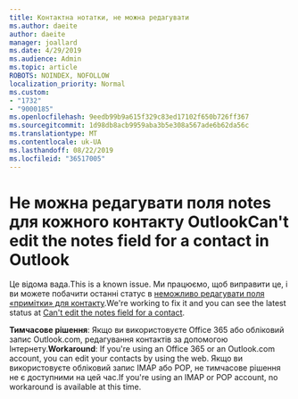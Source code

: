 ```yaml
---
title: Контактна нотатки, не можна редагувати
ms.author: daeite
author: daeite
manager: joallard
ms.date: 4/29/2019
ms.audience: Admin
ms.topic: article
ROBOTS: NOINDEX, NOFOLLOW
localization_priority: Normal
ms.custom:
- "1732"
- "9000185"
ms.openlocfilehash: 9eedb99b9a615f329c83ed17102f650b726ff367
ms.sourcegitcommit: 1d98db8acb9959aba3b5e308a567ade6b62da56c
ms.translationtype: MT
ms.contentlocale: uk-UA
ms.lasthandoff: 08/22/2019
ms.locfileid: "36517005"
---
```

# <a name="cant-edit-the-notes-field-for-a-contact-in-outlook"></a><span data-ttu-id="c92a1-102">Не можна редагувати поля notes для кожного контакту Outlook</span><span class="sxs-lookup"><span data-stu-id="c92a1-102">Can't edit the notes field for a contact in Outlook</span></span>

<span data-ttu-id="c92a1-103">Це відома вада.</span><span class="sxs-lookup"><span data-stu-id="c92a1-103">This is a known issue.</span></span> <span data-ttu-id="c92a1-104">Ми працюємо, щоб виправити це, і ви можете побачити останні статус в [неможливо редагувати поля «примітки» для контакту](https://support.office.com/article/fb8394ce-04ce-48b5-bae4-be46f77f10fe).</span><span class="sxs-lookup"><span data-stu-id="c92a1-104">We're working to fix it and you can see the latest status at [Can't edit the notes field for a contact](https://support.office.com/article/fb8394ce-04ce-48b5-bae4-be46f77f10fe).</span></span>

<span data-ttu-id="c92a1-105">**Тимчасове рішення**: Якщо ви використовуєте Office 365 або обліковий запис Outlook.com, редагування контактів за допомогою Інтернету.</span><span class="sxs-lookup"><span data-stu-id="c92a1-105">**Workaround**: If you're using an Office 365 or an Outlook.com account, you can edit your contacts by using the web.</span></span> <span data-ttu-id="c92a1-106">Якщо ви використовуєте обліковий запис IMAP або POP, не тимчасове рішення не є доступними на цей час.</span><span class="sxs-lookup"><span data-stu-id="c92a1-106">If you're using an IMAP or POP account, no workaround is available at this time.</span></span>
